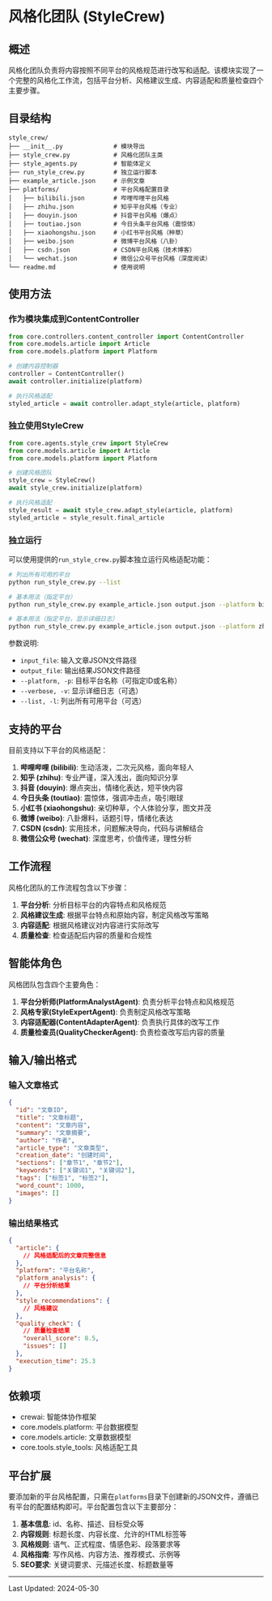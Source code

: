 # 风格化团队 (StyleCrew)

## 概述

风格化团队负责将内容按照不同平台的风格规范进行改写和适配。该模块实现了一个完整的风格化工作流，包括平台分析、风格建议生成、内容适配和质量检查四个主要步骤。

## 目录结构

```
style_crew/
├── __init__.py              # 模块导出
├── style_crew.py            # 风格化团队主类
├── style_agents.py          # 智能体定义
├── run_style_crew.py        # 独立运行脚本
├── example_article.json     # 示例文章
├── platforms/               # 平台风格配置目录
│   ├── bilibili.json        # 哔哩哔哩平台风格
│   ├── zhihu.json           # 知乎平台风格（专业）
│   ├── douyin.json          # 抖音平台风格（爆点）
│   ├── toutiao.json         # 今日头条平台风格（震惊体）
│   ├── xiaohongshu.json     # 小红书平台风格（种草）
│   ├── weibo.json           # 微博平台风格（八卦）
│   ├── csdn.json            # CSDN平台风格（技术博客）
│   └── wechat.json          # 微信公众号平台风格（深度阅读）
└── readme.md                # 使用说明
```

## 使用方法

### 作为模块集成到ContentController

```python
from core.controllers.content_controller import ContentController
from core.models.article import Article
from core.models.platform import Platform

# 创建内容控制器
controller = ContentController()
await controller.initialize(platform)

# 执行风格适配
styled_article = await controller.adapt_style(article, platform)
```

### 独立使用StyleCrew

```python
from core.agents.style_crew import StyleCrew
from core.models.article import Article
from core.models.platform import Platform

# 创建风格团队
style_crew = StyleCrew()
await style_crew.initialize(platform)

# 执行风格适配
style_result = await style_crew.adapt_style(article, platform)
styled_article = style_result.final_article
```

### 独立运行

可以使用提供的`run_style_crew.py`脚本独立运行风格适配功能：

```bash
# 列出所有可用的平台
python run_style_crew.py --list

# 基本用法（指定平台）
python run_style_crew.py example_article.json output.json --platform bilibili

# 基本用法（指定平台，显示详细日志）
python run_style_crew.py example_article.json output.json --platform zhihu --verbose
```

参数说明:
- `input_file`: 输入文章JSON文件路径
- `output_file`: 输出结果JSON文件路径
- `--platform, -p`: 目标平台名称（可指定ID或名称）
- `--verbose, -v`: 显示详细日志（可选）
- `--list, -l`: 列出所有可用平台（可选）

## 支持的平台

目前支持以下平台的风格适配：

1. **哔哩哔哩 (bilibili)**: 生动活泼，二次元风格，面向年轻人
2. **知乎 (zhihu)**: 专业严谨，深入浅出，面向知识分享
3. **抖音 (douyin)**: 爆点突出，情绪化表达，短平快内容
4. **今日头条 (toutiao)**: 震惊体，强调冲击点，吸引眼球
5. **小红书 (xiaohongshu)**: 亲切种草，个人体验分享，图文并茂
6. **微博 (weibo)**: 八卦爆料，话题引导，情绪化表达
7. **CSDN (csdn)**: 实用技术，问题解决导向，代码与讲解结合
8. **微信公众号 (wechat)**: 深度思考，价值传递，理性分析

## 工作流程

风格化团队的工作流程包含以下步骤：

1. **平台分析**: 分析目标平台的内容特点和风格规范
2. **风格建议生成**: 根据平台特点和原始内容，制定风格改写策略
3. **内容适配**: 根据风格建议对内容进行实际改写
4. **质量检查**: 检查适配后内容的质量和合规性

## 智能体角色

风格团队包含四个主要角色：

1. **平台分析师(PlatformAnalystAgent)**: 负责分析平台特点和风格规范
2. **风格专家(StyleExpertAgent)**: 负责制定风格改写策略
3. **内容适配器(ContentAdapterAgent)**: 负责执行具体的改写工作
4. **质量检查员(QualityCheckerAgent)**: 负责检查改写后内容的质量

## 输入/输出格式

### 输入文章格式

```json
{
  "id": "文章ID",
  "title": "文章标题",
  "content": "文章内容",
  "summary": "文章摘要",
  "author": "作者",
  "article_type": "文章类型",
  "creation_date": "创建时间",
  "sections": ["章节1", "章节2"],
  "keywords": ["关键词1", "关键词2"],
  "tags": ["标签1", "标签2"],
  "word_count": 1000,
  "images": []
}
```

### 输出结果格式

```json
{
  "article": {
    // 风格适配后的文章完整信息
  },
  "platform": "平台名称",
  "platform_analysis": {
    // 平台分析结果
  },
  "style_recommendations": {
    // 风格建议
  },
  "quality_check": {
    // 质量检查结果
    "overall_score": 8.5,
    "issues": []
  },
  "execution_time": 25.3
}
```

## 依赖项

- crewai: 智能体协作框架
- core.models.platform: 平台数据模型
- core.models.article: 文章数据模型
- core.tools.style_tools: 风格适配工具

## 平台扩展

要添加新的平台风格配置，只需在`platforms`目录下创建新的JSON文件，遵循已有平台的配置结构即可。平台配置包含以下主要部分：

1. **基本信息**: id、名称、描述、目标受众等
2. **内容规则**: 标题长度、内容长度、允许的HTML标签等
3. **风格规则**: 语气、正式程度、情感色彩、段落要求等
4. **风格指南**: 写作风格、内容方法、推荐模式、示例等
5. **SEO要求**: 关键词要求、元描述长度、标题数量等

---

Last Updated: 2024-05-30 